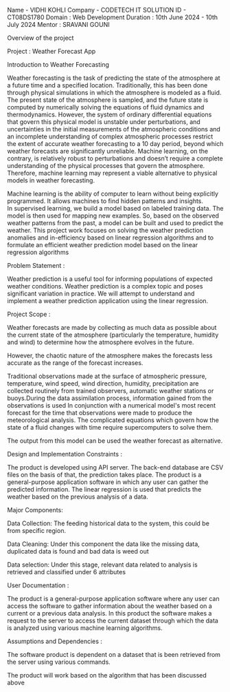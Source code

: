  Name - VIDHI KOHLI 
Company - CODETECH IT SOLUTION 
ID - CT08DS1780
Domain : Web Development 
Duration : 10th June 2024 - 10th July 2024
Mentor : SRAVANI GOUNI 

 Overview of the project  
 
 Project : Weather Forecast App 
 
 Introduction to Weather Forecasting 
 
Weather forecasting is the task of predicting the state of the atmosphere at a future time and a specified location.
Traditionally, this has been done through physical simulations in which the atmosphere is modeled as a fluid. The present state of the atmosphere is sampled, and the future state is computed by numerically solving the equations of fluid dynamics and thermodynamics. 
However, the system of ordinary differential equations that govern this physical model is unstable under perturbations,
and uncertainties in the initial measurements of the atmospheric conditions and an incomplete understanding of complex atmospheric processes restrict the extent of accurate weather forecasting to a 10 day period, 
beyond which weather forecasts are significantly unreliable.
Machine learning, on the contrary, is relatively robust to perturbations
and doesn’t require a complete understanding of the physical processes that govern the
atmosphere. Therefore, machine learning may represent a viable alternative to physical models in weather forecasting.

Machine learning is the ability of computer to learn without being explicitly programmed. It allows machines to find hidden patterns and insights.  
In supervised learning, we build a model  based on labeled training data. The model is then used for mapping new examples. 
So, based on the observed weather patterns from the past, a model can be built and used to predict the weather.
This project work focuses on solving the weather prediction anomalies and in-efficiency based on linear regression algorithms and to formulate an efficient weather prediction model based on the linear regression algorithms 

Problem Statement : 

Weather prediction is a useful tool for informing populations of expected weather conditions. Weather prediction is a complex topic and poses significant variation in practice.
We will attempt to understand and implement a weather prediction application using the linear regression. 

Project Scope :
 
Weather forecasts are made by collecting as much data as possible about the current state
of the atmosphere (particularly the temperature, humidity and wind) to determine how the
atmosphere evolves in the future. 
 
However, the chaotic nature of the atmosphere makes the forecasts less accurate as the range of the forecast increases.

 Traditional observations made at the surface of atmospheric pressure, temperature, wind speed, wind direction, humidity, precipitation are collected routinely from trained
 observers, automatic weather stations or buoys.During the data assimilation process, information gained from the observations is used In
 conjunction with a numerical model's most recent forecast for the time that observations were made to produce the meteorological analysis.  The complicated equations which govern how the state of a fluid changes with time require supercomputers to solve them.
 
The output from this model can be used the weather forecast as alternative.

 Design and Implementation Constraints : 
 
The product is developed using API server. The back-end database are CSV files on the basis of that, the prediction takes place.
The product is a general-purpose application software in which any user can gather the predicted information. The linear regression is used that predicts the weather based on the previous analysis of a data. 

Major Components:

Data Collection: The feeding historical data to the system, this could be from specific region.

Data Cleaning: Under this component the data like the missing data, duplicated data is found and bad data is weed out

Data selection: Under this stage, relevant data related to analysis is retrieved and classified under 6 attributes

User Documentation : 

The product is a general-purpose application software where any user can access the software to gather information about the weather based on a current or a previous data analysis. 
In this  product the software makes a request to the server to access the current dataset through which the data is analyzed using various machine learning algorithms. 

Assumptions and Dependencies : 

The software product is dependent on a dataset that is been retrieved from the server using various commands.

The product will work based on the algorithm that has been discussed above
